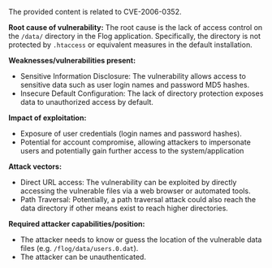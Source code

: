 The provided content is related to CVE-2006-0352.

**Root cause of vulnerability:**
The root cause is the lack of access control on the `/data/` directory in the Flog application. Specifically, the directory is not protected by `.htaccess` or equivalent measures in the default installation.

**Weaknesses/vulnerabilities present:**
- Sensitive Information Disclosure: The vulnerability allows access to sensitive data such as user login names and password MD5 hashes.
- Insecure Default Configuration: The lack of directory protection exposes data to unauthorized access by default.

**Impact of exploitation:**
- Exposure of user credentials (login names and password hashes).
- Potential for account compromise, allowing attackers to impersonate users and potentially gain further access to the system/application

**Attack vectors:**
- Direct URL access: The vulnerability can be exploited by directly accessing the vulnerable files via a web browser or automated tools.
- Path Traversal: Potentially, a path traversal attack could also reach the data directory if other means exist to reach higher directories.

**Required attacker capabilities/position:**
- The attacker needs to know or guess the location of the vulnerable data files (e.g. `/flog/data/users.0.dat`).
- The attacker can be unauthenticated.